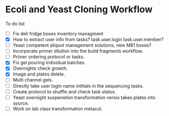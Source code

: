 Ecoli and Yeast Cloning Workflow
===

To do list

- [ ] Fix deli fridge boxes inventory managment
- [x] How to extract user info from tasks?
task.user.login
task.user.member?
- [ ] Yeast competent aliquot management solutions, new M81 boxes?
- [ ] Incorporate primer dilution into the build fragments workflow.
- [ ] Primer ordering protocol or tasks.
- [x] Fix gel pouring individual batches.
- [x] Overnights check growth.
- [x] Image and plates delete.
- [ ] Multi channel gels.
- [ ] Directly take user login name intitials in the sequencing tasks.
- [ ] Create protocol to shuffle and check task status.
- [ ] Yeast overnight suspenstion transformation versio takes plates into source.
- [ ] Work on lab class transformation metacol.